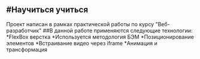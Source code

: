 #Научиться учиться
------ 
Проект написан в рамках практической работы по курсу "Веб-разработчик"
##В данной работе применяются следующие технологии:
*FlexBox верстка
*Используется методология БЭМ
*Позиционирование элементов
*Встраивание видео через iframe
*Анимация и трансформация